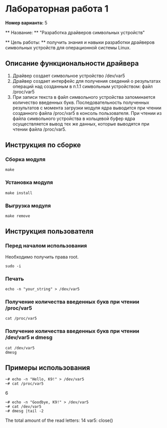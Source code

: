 # Лабораторная работа 1

**Номер варианта:** 5 

** Название: ** "Разработка драйверов символьных устройств"

** Цель работы: ** получить знания и навыки разработки драйверов символьных устройств для операционной системы Linux.

## Описание функциональности драйвера

1. Драйвер создает символьное устройство /dev/var5
2. Драйвер создает интерфейс для получения сведений о результатах операций над созданным в п.1.1 символьным устройством: файл /proc/var5
3. При записи текста в файл символьного устройства запоминается количество введенных букв. Последовательность полученных результатов с момента загрузки модуля ядра выводится при чтении созданного файла /proc/var5 в консоль пользователя. При чтении из файла символьного устройства в кольцевой буфер ядра осуществляется вывод тех же данных, которые выводятся при чтении файла /proc/var5.

## Инструкция по сборке

### Сборка модуля
```
make
```
### Установка модуля
```
make install
```
### Выгрузка модуля
```
make remove
```
## Инструкция пользователя

### Перед началом использования

Необходимо получить права root. 
```
sudo -i
```

### Печать
```
echo -n "your_string" > /dev/var5
```
### Получение количества введенных букв при чтении /proc/var5
```
cat /proc/var5
```
### Получение количества введенных букв при чтении /dev/var5 и dmesg
```
cat /dev/var5
dmesg
```
## Примеры использования
```
~# echo -n "Hello, K9!" > /dev/var5
~# cat /proc/var5
```

6

```
~# echo -n "Goodbye, K9!" > /dev/var5
~# cat /dev/var5
~# dmesg |tail -2
```

The total amount of the read letters: 14
var5: close()
